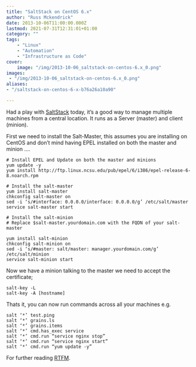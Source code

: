 ```yaml
---
title: "SaltStack on CentOS 6.x"
author: "Russ Mckendrick"
date: 2013-10-06T11:00:00.000Z
lastmod: 2021-07-31T12:31:01+01:00
category: ""
tags:
    - "Linux"
    - "Automation"
    - "Infrastructure as Code"
cover:
    image: "/img/2013-10-06_saltstack-on-centos-6.x_0.png" 
images:
 - "/img/2013-10-06_saltstack-on-centos-6.x_0.png"
aliases:
- "/saltstack-on-centos-6-x-b76a26a10a90"

---
```


Had a play with [SaltStack](http://saltstack.com/) today, it’s a good way to manage multiple machines from a central location. It runs as a Server (master) and client (minion).

First we need to install the Salt-Master, this assumes you are installing on CentOS and don’t mind having EPEL installed on both the master and minion ….

```
# Install EPEL and Update on both the master and minions
yum update -y
yum install http://ftp.linux.ncsu.edu/pub/epel/6/i386/epel-release-6-8.noarch.rpm

# Install the salt-master
yum install salt-master
chkconfig salt-master on
sed -i ‘s/#interface: 0.0.0.0/interface: 0.0.0.0/g’ /etc/salt/master
service salt-master start

# Install the salt-minion
# Replace $salt-master.yourdomain.com with the FQDN of your salt-master

yum install salt-minion
chkconfig salt-minion on
sed -i ‘s/#master: salt/master: manager.yourdomain.com/g’ /etc/salt/minion
service salt-minion start
```

Now we have a minion talking to the master we need to accept the certificate;

```
salt-key -L
salt-key -A [hostname]
```

Thats it, you can now run commands across all your machines e.g.

```
salt ‘*’ test.ping
salt ‘*’ grains.ls
salt ‘*’ grains.items
salt ‘*’ cmd.has_exec service
salt ‘*’ cmd.run “service nginx stop”
salt ‘*’ cmd.run “service nginx start”
salt ‘*’ cmd.run “yum update -y”
```

For further reading [RTFM](https://salt.readthedocs.org/en/latest/).
